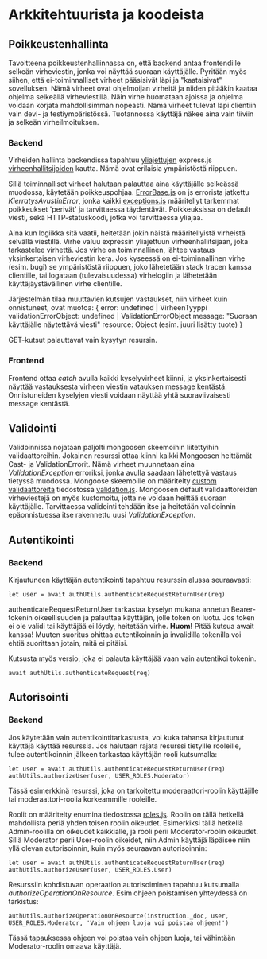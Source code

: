 # Arkkitehtuurista ja koodeista

## Poikkeustenhallinta

Tavoitteena poikkeustenhallinnassa on, että backend antaa frontendille selkeän virheviestin, jonka voi näyttää suoraan käyttäjälle.
Pyritään myös siihen, että ei-toiminnalliset virheet pääsisivät läpi ja "kaataisivat" sovelluksen. Nämä virheet ovat ohjelmoijan virheitä ja niiden pitääkin kaataa ohjelma selkeällä virheviestillä. Näin virhe huomataan ajoissa ja ohjelma voidaan korjata mahdollisimman nopeasti. Nämä virheet tulevat läpi clientiin vain devi- ja testiympäristössä. Tuotannossa käyttäjä näkee aina vain tiiviin ja selkeän virheilmoituksen.

### Backend 

Virheiden hallinta backendissa tapahtuu [yliajettujen](https://expressjs.com/en/guide/error-handling.html) express.js [virheenhallitsijoiden](https://github.com/ohtuprojekti-Kierratysavustin/Kierratysavustin/blob/main/server/error/errorHandler.js) kautta. Nämä ovat erilaisia ympäristöstä riippuen.

Sillä toiminnalliset virheet halutaan palauttaa aina käyttäjälle selkeässä muodossa, käytetään poikkeuspohjaa. [ErrorBase.js](https://github.com/ohtuprojekti-Kierratysavustin/Kierratysavustin/blob/main/server/error/errorBase.js) on js errorista jatkettu *KierratysAvustinError*, jonka kaikki [exceptions.js](https://github.com/ohtuprojekti-Kierratysavustin/Kierratysavustin/blob/main/server/error/exceptions.js) määritellyt tarkemmat poikkeukset 'perivät' ja tarvittaessa täydentävät. Poikkeuksissa on default viesti, sekä HTTP-statuskoodi, jotka voi tarvittaessa yliajaa.

Aina kun logiikka sitä vaatii, heitetään jokin näistä määritellyistä virheistä selvällä viestillä. Virhe valuu expressin yliajettuun virheenhallitsijaan, joka tarkastelee virhettä. Jos virhe on toiminnallinen, lähtee vastaus yksinkertaisen virheviestin kera. Jos kyseessä on ei-toiminnallinen virhe (esim. bugi) se ympäristöstä riippuen, joko lähetetään stack tracen kanssa clientille, tai logataan (tulevaisuudessa) virhelogiin ja lähetetään käyttäjäystävällinen virhe clientille.

Järjestelmän tilaa muuttavien kutsujen vastaukset, niin virheet kuin onnistuneet, ovat muotoa: 
{
    error: undefined | VirheenTyyppi
    validationErrorObject: undefined | ValidationErrorObject
    message: "Suoraan käyttäjälle näytettävä viesti"
    resource: Object (esim. juuri lisätty tuote)
}

GET-kutsut palauttavat vain kysytyn resursin.

### Frontend

Frontend ottaa *catch* avulla kaikki kyselyvirheet kiinni, ja yksinkertaisesti näyttää vastauksesta virheen viestin vatauksen message kentästä. Onnistuneiden kyselyjen viesti voidaan näyttää yhtä suoraviivaisesti message kentästä.

## Validointi

Validoinnissa nojataan paljolti mongoosen skeemoihin liitettyihin validaattoreihin. Jokainen resurssi ottaa kiinni kaikki Mongoosen heittämät Cast- ja ValidationErrorit. Nämä virheet muunnetaan aina *ValidationException* erroriksi, jonka avulla saadaan lähetettyä vastaus tietyssä muodossa.
Mongoose skeemoille on määritelty [custom validaattoreita](https://mongoosejs.com/docs/validation.html) tiedostossa [validation.js](https://github.com/ohtuprojekti-Kierratysavustin/Kierratysavustin/blob/main/server/utils/validation.js). Mongoosen default validaattoreiden virheviestejä on myös kustomoitu, jotta ne voidaan heittää suoraan käyttäjälle. Tarvittaessa validointi tehdään itse ja heitetään validoinnin epäonnistuessa itse rakennettu uusi *ValidationException*.


## Autentikointi

### Backend

Kirjautuneen käyttäjän autentikointi tapahtuu resurssin alussa seuraavasti:

```
let user = await authUtils.authenticateRequestReturnUser(req)
```

authenticateRequestReturnUser tarkastaa kyselyn mukana annetun Bearer-tokenin oikeellisuuden ja palauttaa käyttäjän, jolle token on luotu. Jos token ei ole validi tai käyttäjää ei löydy, heitetään virhe. 
**Huom!** Pitää kutsua await kanssa! Muuten suoritus ohittaa autentikoinnin ja invalidilla tokenilla voi ehtiä suorittaan jotain, mitä ei pitäisi.

Kutsusta myös versio, joka ei palauta käyttäjää vaan vain autentikoi tokenin. 

```
await authUtils.authenticateRequest(req)
```

## Autorisointi

### Backend

Jos käytetään vain autentikointitarkastusta, voi kuka tahansa kirjautunut käyttäjä käyttää resurssia. Jos halutaan rajata resurssi tietyille rooleille, tulee autentikoinnin jälkeen tarkastaa käyttäjän rooli kutsumalla:

```
let user = await authUtils.authenticateRequestReturnUser(req)
authUtils.authorizeUser(user, USER_ROLES.Moderator)
```

Tässä esimerkkinä resurssi, joka on tarkoitettu moderaattori-roolin käyttäjille tai moderaattori-roolia korkeammille rooleille. 

Roolit on määritelty enumina tiedostossa [roles.js](https://github.com/ohtuprojekti-Kierratysavustin/Kierratysavustin/blob/main/server/enum/roles.js). Roolin on tällä hetkellä mahdollista periä yhden toisen roolin oikeudet. Esimerkiksi tällä hetkellä Admin-roolilla on oikeudet kaikkialle, ja rooli perii Moderator-roolin oikeudet. Sillä Moderator perii User-roolin oikeidet, niin Admin käyttäjä läpäisee niin yllä olevan autorisoinnin, kuin myös seuraavan autorisoinnin:

```
let user = await authUtils.authenticateRequestReturnUser(req)
authUtils.authorizeUser(user, USER_ROLES.User)
```

Resurssiin kohdistuvan operaation autorisoiminen tapahtuu kutsumalla *authorizeOperationOnResource*. Esim ohjeen poistamisen yhteydessä on tarkistus:

```
authUtils.authorizeOperationOnResource(instruction._doc, user, USER_ROLES.Moderator, 'Vain ohjeen luoja voi poistaa ohjeen!')
```

Tässä tapauksessa ohjeen voi poistaa vain ohjeen luoja, tai vähintään Moderator-roolin omaava käyttäjä. 
